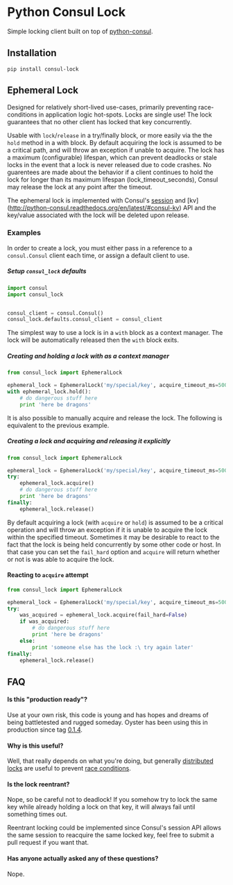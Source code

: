 # Python Consul Lock

Simple locking client built on top of [python-consul](https://github.com/cablehead/python-consul).

Installation
------------
```
pip install consul-lock
```

Ephemeral Lock
--------------

Designed for relatively short-lived use-cases, primarily preventing race-conditions in
application logic hot-spots. Locks are single use! The lock guarantees that no other client has
locked that key concurrently.

Usable with `lock`/`release` in a try/finally block, or more easily via the the `hold` method in a with block.
By default acquiring the lock is assumed to be a critical path, and will throw an exception if unable to acquire.
The lock has a maximum (configurable) lifespan, which can prevent deadlocks or stale locks in the event that a
lock is never released due to code crashes. No guarentees are made about the behavior if a client continues to hold
the lock for longer than its maximum lifespan (lock_timeout_seconds), Consul may release the lock at any point after 
the timeout.

The ephemeral lock is implemented with Consul's [session](http://python-consul.readthedocs.org/en/latest/#consul-session) and [kv] (http://python-consul.readthedocs.org/en/latest/#consul-kv) API and the key/value associated with the lock will be deleted upon release.


### Examples

In order to create a lock, you must either pass in a reference to a `consul.Consul` client each time, or assign a default client to use.

##### Setup `consul_lock` defaults
```python
import consul
import consul_lock


consul_client = consul.Consul()
consul_lock.defaults.consul_client = consul_client
```

The simplest way to use a lock is in a `with` block as a context manager. The lock will be automatically released then the `with` block exits.

##### Creating and holding a lock with as a context manager
```python
from consul_lock import EphemeralLock

ephemeral_lock = EphemeralLock('my/special/key', acquire_timeout_ms=500)
with ephemeral_lock.hold():
    # do dangerous stuff here
    print 'here be dragons'
```

It is also possible to manually acquire and release the lock. The following is equivalent to the previous example.

##### Creating a lock and acquiring and releasing it explicitly
```python
from consul_lock import EphemeralLock

ephemeral_lock = EphemeralLock('my/special/key', acquire_timeout_ms=500)
try:
    ephemeral_lock.acquire()
    # do dangerous stuff here
    print 'here be dragons'
finally:
    ephemeral_lock.release()
```

By default acquiring a lock (with `acquire` or `hold`) is assumed to be a critical operation and will throw an exception if it is unable to acquire the lock within the specified timeout. Sometimes it may be desirable to react to the fact that the lock is being held concurrently by some other code or host. In that case you can set the `fail_hard` option and `acquire` will return whether or not is was able to acquire the lock.

#### Reacting to `acquire` attempt
```python
from consul_lock import EphemeralLock

ephemeral_lock = EphemeralLock('my/special/key', acquire_timeout_ms=500)
try:
    was_acquired = ephemeral_lock.acquire(fail_hard=False)
    if was_acquired:
        # do dangerous stuff here
        print 'here be dragons'
    else:
        print 'someone else has the lock :\ try again later'
finally:
    ephemeral_lock.release()
```

FAQ
---

#### Is this "production ready"?
Use at your own risk, this code is young and has hopes and dreams of being battletested and rugged someday. Oyster has been using this in production since tag [0.1.4](https://github.com/oysterbooks/python-consul-lock/tree/0.1.4).

#### Why is this useful?
Well, that really depends on what you're doing, but generally [distributed locks](https://en.wikipedia.org/wiki/Distributed_lock_manager) are useful to prevent [race conditions](https://en.wikipedia.org/wiki/Race_condition).

#### Is the lock reentrant?
Nope, so be careful not to deadlock! If you somehow try to lock the same key while already holding a lock on that key, it will always fail until something times out.

Reentrant locking could be implemented since Consul's session API allows the same session to reacquire the same locked key, feel free to submit a pull request if you want that.

#### Has anyone actually asked any of these questions?
Nope.
